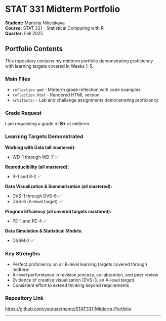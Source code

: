 # STAT 331 Midterm Portfolio
**Student:** Marietta Nikolskaya  
**Course:** STAT 331 - Statistical Computing with R  
**Quarter:** Fall 2025

## Portfolio Contents

This repository contains my midterm portfolio demonstrating proficiency with learning targets covered in Weeks 1-5.

### Main Files
- `reflection.qmd` - Midterm grade reflection with code examples
- `reflection.html` - Rendered HTML version
- `artifacts/` - Lab and challenge assignments demonstrating proficiency

### Grade Request
I am requesting a grade of **B+** at midterm.

### Learning Targets Demonstrated

**Working with Data (all mastered):**
- WD-1 through WD-7 ✅

**Reproducibility (all mastered):**
- R-1 and R-2 ✅

**Data Visualization & Summarization (all mastered):**
- DVS-1 through DVS-6 ✅
- DVS-3 (A-level target) ✅

**Program Efficiency (all covered targets mastered):**
- PE-1 and PE-4 ✅

**Data Simulation & Statistical Models:**
- DSSM-2 ✅

### Key Strengths
- Perfect proficiency on all B-level learning targets covered through midterm
- A-level performance in revision process, collaboration, and peer review
- Evidence of creative visualization (DVS-3, an A-level target)
- Consistent effort to extend thinking beyond requirements

### Repository Link
https://github.com/yourusername/STAT331-Midterm-Portfolio

---
